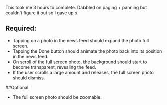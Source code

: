 This took me 3 hours to complete.  Dabbled on paging + panning but couldn't figure it out so I gave up :(

## Required:

* Tapping on a photo in the news feed should expand the photo full screen.
* Tapping the Done button should animate the photo back into its position in the news feed.
* On scroll of the full screen photo, the background should start to become transparent, revealing the feed.
* If the user scrolls a large amount and releases, the full screen photo should dismiss.


##Optional:
* The full screen photo should be zoomable.
